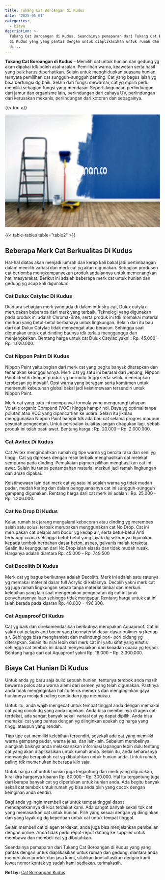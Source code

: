 ```yaml
---
title: Tukang Cat Boroangan di Kudus
date: '2025-05-01'
categories:
  - biaya
description: >-
  Tukang Cat Boroangan di Kudus. Seandainya pemaparan dari Tukang Cat Boroangan
  di Kudus yang yang pantas dengan untuk diaplikasikan untuk rumah dan gedung.
  di...
---
```


**Tukang Cat Boroangan di Kudus** – Memilih cat untuk hunian dan gedung yg akan dipakai tdk boleh asal-asalan. Pemilihan warna, keawetan serta hasil yang baik harus diperhatikan. Selain untuk menghidupkan suasana hunian, ternyata pemilihan cat sungguh-sungguh penting. Cat yang bagus ialah yg bisa berfungsi dg baik. Selain dari fungsi mewarnai, cat yg dipilih perlu memiliki sebagian fungsi yang mendasar. Seperti kegunaan perlindungan dari jamur dan organisme lain, perlindungan dari cahaya UV, perlindungan dari kerusakan mekanis, perlindungan dari kotoran dan sebagainya.

{{< toc >}}

![Tukang Cat Boroangan di Kudus](/images/jasa-cat-murah11.png)

{{< table-tables table="table2" >}}

## Beberapa Merk Cat Berkualitas Di Kudus

Hal-hal diatas akan menjadi lumrah dan kerap kali bakal jadi pertimbangan dalam memilih variasi dan merk cat yg akan digunakan. Sebagian produsen cat berlomba mengkampanyekan produk andalannya untuk memenangkan hati masyarakat. Berikut ini adalah beberapa merk cat untuk hunian dan gedung yg acap kali digunakan:

### Cat Dulux Catylac Di Kudus

Diantara sebagian merk yang ada di dalam industry cat, Dulux catylax merupakan beberapa dari merk yang terbaik. Teknologi yang digunakan pada produk ini adalah Chroma-Brite, serta produk ini tdk memakai material merkuri yang betul-betul berbahaya untuk lingkungan. Selain dari itu bau dari cat Dulux Catylac tidak menyengat atau beracun. Sehingga saat digunakan untuk cat dinding baunya tdk terlalu mengganggu dan menjengkelkan. Bentang harga untuk cat Dulux Catylac yakni : Rp. 45.000 – Rp. 1.020.000.

### Cat Nippon Paint Di Kudus

Nippon Paint yaitu bagian dari merk cat yang begitu banyak diterapkan dan tenar akan keunggulannya. Merk cat yg satu ini berasal dari Jepang, Nippon Paint identik dengan produk yg bermutu tinggi serta selalu menerapkan terobosan yg inovatif. Opsi warna yang beragam serta komitmen untuk memenuhi kebutuhan global bakal jadi keistimewaan tersendiri untuk Nippon Paint.

Merk cat yang satu ini mempunyai formula yang mengurangi tahapan Volatile organic Compund (VOC) hingga hampir nol. Daya yg optimal tanpa polutan atau VOC yang dipancarkan ke udara. Selain itu jikalau menggunakan Nippon Paint hampir tdk ada bau cat selama progres maupun sesudah pengecetan. Untuk persoalan kulaitas jangan diragukan lagi, sebab produk ini telah pasti awet. Bentang harga : Rp. 20.000 – Rp. 2.000.000.

### Cat Avitex Di Kudus

Cat Avitex mengindahkan rumah dg tipe warna yg bercita rasa dan seni yg tinggi. Cat yg diproses dengan resin terbaik menghasilkan cat melekat sempurna pada dinding. Pemakaian pigmen pilihan menghasilkan cat ini awet. Selain itu tanpa penambahan material merkuri jadi ramah lingkungan dan aman dipakai.

Keistimewaan lain dari merk cat yg satu ini adalah warna yg tidak mudah pudar, mudah kering dan dalam pengguanaanya cat ini sungguh-sungguh gampang digunakan. Rentang harga dari cat merk ini adalah : Rp. 25.000 – Rp. 1.206.000.

### Cat No Drop Di Kudus

Kalau rumah tak jarang mengalami kebocoran atau dinding yg merembes salah satu solusi terbaik merupakan menggunakan cat No Drop. Cat ini merupakan cat pelapis anti bocor yg kedap air, serta betul-betul Anti terhadap cuaca sehingga betul-betul yang layak dg sekiranya digunakan kepada tembok berbahan dasar beton, asbes, galvanis malah terakota. Sealin itu keunggulan dari No Drop ialah elastis dan tidak mudah rusak. Harganya adalah diantara Rp. 45.000 – Rp. 749.500

### Cat Decolith Di Kudus

Merk cat yg bagus berikutnya adalah Decolith. Merk ini adalah satu satunya yg memakai material dasar full Acrylic di kelasnya. Decolih yakni merk cat yg juga ramah lingkungan sebab tanpa material timbal dan merkuri. kelebihan yang lain saat mengerjakan pengecatan dg cat ini jarak penyebarannya luas sehingga tidak mengapur. Rentang harga untuk cat ini ialah berada pada kisaran Rp. 48.000 – 496.000.

### Cat Aquaproof Di Kudus

Cat yg baik dan direkomendasikan berikutnya merupakan Aquaproof. Cat ini yakni cat pelapis anti bocor yang bermaterial dasar dasar polimer yg kedap air. Sehingga bisa menghambat dan melindungi pori- pori bidang yg diterapkan. Selain itu nilai lebih dari merk cat ini yaitu sifat yang elastis sehingga cat tembok ini dapat menyesuaikan dari keaadan cuaca yg terjadi. Bentang harga dari cat Aquaproof yakni Rp. 18.000 – Rp. 3.300.000.

## Biaya Cat Hunian Di Kudus

Untuk anda yg baru saja build sebuah hunian, tentunya tembok anda masih bewarna polos atau warna alami dari semen yang telah digunakan. Pastinya anda tidak menginginkan hal itu terus menerus dan menginginkan gaya huniannya menjadi paling cantik dan juga memukau.

Untuk itu, anda wajib mengecat untuk tempat tinggal anda dengan memakai cat yang cocok dg yang anda inginkan. Anda bisa membelinya di agen cat terdekat, ada sangat banyak sekali variasi cat yg dapat dipilih. Anda bisa memakai cat yang pantas dengan yg diinginkan apakah dg harga yang tinggi ataupun yang rendah.

Tiap tipe cat memiliki kelebihan tersendiri, sesekali ada cat yang memiliki warna gampang pudar, warna jelas, dan lain-lain. Sebelum membelinya, alangkah baiknya anda melaksanakan informasi lapangan lebih dulu tentang cat yang akan diaplikasikan untuk rumah anda. Selain itu, anda seharusnya menyangka berapakah cat yg dibutuhkan untuk hunian anda. Untuk rumah, paling tdk memerlukan beberapa kilo saja.

Untuk harga cat untuk hunian juga tergantung dari merk yang digunakan, kira-kira harganya kisaran Rp. 80.000 – Rp. 300.000. Hal itu tergantung juga dari barapa banyak cat yg diperlukan untuk hunian anda. Ada begitu banyak sekali cat tembok untuk rumah yg bisa anda pilih yang cocok dengan keinginan anda sendiri.

Bagi anda yg ingin membeli cat untuk tempat tinggal dapat mendapatkannya di kios terdekat kami. Ada sangat banyak sekali tok cat yang memasarkan cat untuk hunian. Pilih yang sesuai dengan yg diinginkan dan yang layak dg dg keperluan untuk cat untuk tempat tinggal.

Selain membeli cat di agen terdekat, anda juga bisa menjalankan pembelian dengan online. Anda tidak perlu repot-repot datang ke supplier untuk membawa dan membeli cat yg dibutuhkan.

Seandainya pemaparan dari Tukang Cat Boroangan di Kudus yang yang pantas dengan untuk diaplikasikan untuk rumah dan gedung. diantara anda memerlukan produk dan jasa kami, silahkan konsultasikan dengan kami lewat nomor kontak yg sudah kami sediakan. terimakasih.

**Ref by:** [Cat Boroangan Kudus](https://id.wikipedia.org/wiki/Cat)
